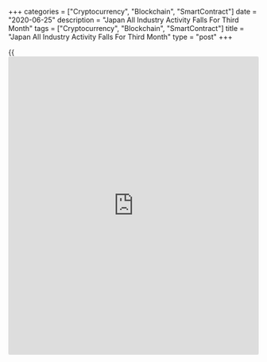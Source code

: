 +++
categories = ["Cryptocurrency", "Blockchain", "SmartContract"]
date = "2020-06-25"
description = "Japan All Industry Activity Falls For Third Month"
tags = ["Cryptocurrency", "Blockchain", "SmartContract"]
title = "Japan All Industry Activity Falls For Third Month"
type = "post"
+++

{{<iframe id="large-banner" src="https://www.bounty.group/#slide=22.0" width="100%" height="600" scrolling="no" style="border: 0px solid rgb(216, 221, 230); border-radius: 3px;">}}

Japan's all industry activity declined for the third straight month in
April, figures from the Ministry of Economy, Trade and Industry showed
on Thursday.

The all industry activity index fell 6.4 percent month-on-month in
April, following a 3.4 percent decline in March.

Among components, construction activity remained unchanged on month,
after a 1.9 percent rise in March.

Industrial production fell 9.8 percent in April, following a 3.7 percent
decrease in the preceding month. The tertiary industry activity declined
6.0 percent in April, following a 3.7 percent fall.

On a yearly basis, the all industry activity index fell 11.8 percent in
April, following a 5.1 percent decline in the prior month.

For comments and feedback [contact](https://www.playgroundfx.com/contact/): editorial@rtt[news](https://www.letsplayfx.com/blog/forex-news-website/).com

[Economic News][1]

 **What parts of the world are seeing the best (and worst) economic
performances lately? Click[here][2] to check out our [Econ Scorecard][2]
and find out! See up-to-the-moment [ranking](https://www.playgroundfx.com/blog/crypto-exchange-ranking/)s for the best and worst
performers in [GDP][3], [unemployment rate][4], [inflation][5] and much
more.**

   1. www.rtt[news](https://www.letsplayfx.com/blog/forex-news-website/).com/Content/EconomicNews.aspx
   2. www.rtt[news](https://www.letsplayfx.com/blog/forex-news-website/).com/economic-scorecard/world-rank/industrial-production/highest-performance.aspx
   3. www.rtt[news](https://www.letsplayfx.com/blog/forex-news-website/).com/economic-scorecard/world-rank/GDP/highest-performance.aspx
   4. www.rtt[news](https://www.letsplayfx.com/blog/forex-news-website/).com/economic-scorecard/world-rank/unemployment-rate/lowest-performance.aspx
   5. www.rtt[news](https://www.letsplayfx.com/blog/forex-news-website/).com/economic-scorecard/world-rank/CPI/highest-performance.aspx